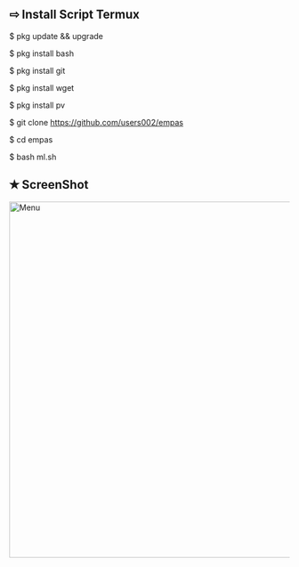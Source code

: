## ⇨  Install Script Termux

$ pkg update && upgrade  

$ pkg install bash

$ pkg install git  

$ pkg install wget

$ pkg install pv
 
$ git clone https://github.com/users002/empas

$ cd empas

$ bash ml.sh


## ✭ ScreenShot
 <img src="https://github.com/users002/empas/blob/main/20210929_233025.png" width="640" title="ScreenShot" alt="Menu">
</p> 
